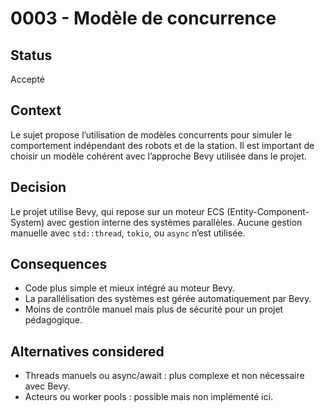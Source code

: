 # 0003 - Modèle de concurrence

## Status
Accepté

## Context
Le sujet propose l’utilisation de modèles concurrents pour simuler le comportement indépendant des robots et de la station. Il est important de choisir un modèle cohérent avec l’approche Bevy utilisée dans le projet.

## Decision
Le projet utilise Bevy, qui repose sur un moteur ECS (Entity-Component-System) avec gestion interne des systèmes parallèles. Aucune gestion manuelle avec `std::thread`, `tokio`, ou `async` n’est utilisée.

## Consequences
- Code plus simple et mieux intégré au moteur Bevy.
- La parallélisation des systèmes est gérée automatiquement par Bevy.
- Moins de contrôle manuel mais plus de sécurité pour un projet pédagogique.

## Alternatives considered
- Threads manuels ou async/await : plus complexe et non nécessaire avec Bevy.
- Acteurs ou worker pools : possible mais non implémenté ici.
